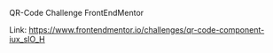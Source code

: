 QR-Code Challenge FrontEndMentor

Link: https://www.frontendmentor.io/challenges/qr-code-component-iux_sIO_H
